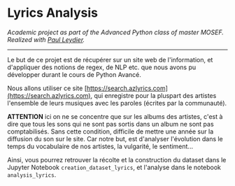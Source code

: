 # Lyrics Analysis

_Academic project as part of the Advanced Python class of master MOSEF. Realized with [Paul Leydier](https://github.com/pleydier)._

---
Le but de ce projet est de récupérer sur un site web de l'information, et d'appliquer des notions de regex, de NLP etc. que nous avons pu développer durant le cours de Python Avancé.

Nous allons utiliser ce site [https://search.azlyrics.com](https://search.azlyrics.com), qui enregistre pour la pluspart des artistes l'ensemble de leurs musiques avec les paroles (écrites par la communauté).

__ATTENTION__ ici on ne se concentre que sur les albums des artistes, c'est à dire que tous les sons qui ne sont pas sortis dans un album ne sont pas comptabilisés. Sans cette condition, difficile de mettre une année sur la diffusion du son sur le site. Car notre but, est d'analyser l'évolution dans le temps du vocabulaire de nos artistes, la vulgarité, le sentiment...


Ainsi, vous pourrez retrouver la récolte et la construction du dataset dans le Jupyter Notebook `creation_dataset_lyrics`, et l'analyse dans le notebook `analysis_lyrics`.

